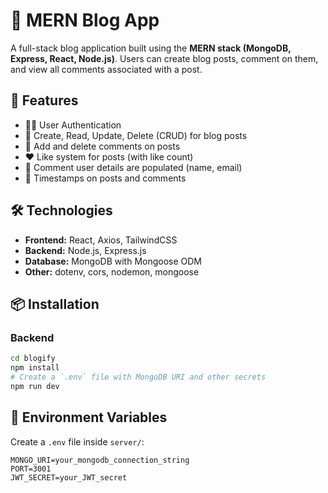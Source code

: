 # 📝 MERN Blog App

A full-stack blog application built using the **MERN stack (MongoDB, Express, React, Node.js)**. Users can create blog posts, comment on them, and view all comments associated with a post.

## 📌 Features

* 🧑‍💻 User Authentication 
* 📝 Create, Read, Update, Delete (CRUD) for blog posts
* 💬 Add and delete comments on posts
* ❤️ Like system for posts (with like count)
* 🧠 Comment user details are populated (name, email)
* 📆 Timestamps on posts and comments

## 🛠️ Technologies

* **Frontend:** React, Axios, TailwindCSS
* **Backend:** Node.js, Express.js
* **Database:** MongoDB with Mongoose ODM
* **Other:** dotenv, cors, nodemon, mongoose

## 📦 Installation

### Backend

```bash
cd blogify
npm install
# Create a `.env` file with MongoDB URI and other secrets
npm run dev
```

## 🔐 Environment Variables

Create a `.env` file inside `server/`:

```
MONGO_URI=your_mongodb_connection_string
PORT=3001
JWT_SECRET=your_JWT_secret
```
